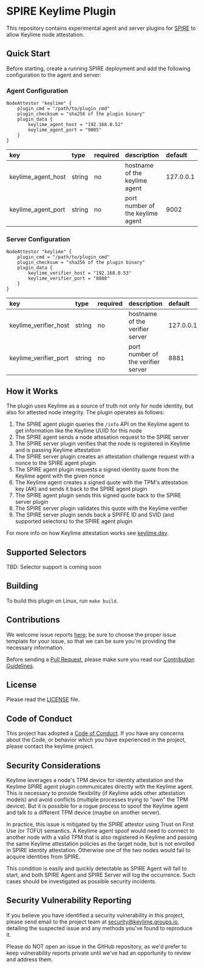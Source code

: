 # SPIRE Keylime Plugin

This repository contains experimental agent and server plugins for [SPIRE](https://github.com/spiffe/spire) to allow Keylime node attestation.

## Quick Start

Before starting, create a running SPIRE deployment and add the following configuration to the agent and server:

### Agent Configuration

```hcl
NodeAttestor "keylime" {
    plugin_cmd = "/path/to/plugin_cmd"
    plugin_checksum = "sha256 of the plugin binary"
    plugin_data {
        keylime_agent_host = "192.168.0.52"
        keylime_agent_port = "9005"
    }
}
```

| key | type | required | description | default |
|:----|:-----|:---------|:------------|:--------|
| keylime_agent_host | string | no | hostname of the keylime agent | 127.0.0.1 |
| keylime_agent_port | string | no | port number of the keylime agent | 9002 |

### Server Configuration

```hcl
NodeAttestor "keylime" {
    plugin_cmd = "/path/to/plugin_cmd"
    plugin_checksum = "sha256 of the plugin binary"
    plugin_data {
        keylime_verifier_host = "192.168.0.53"
        keylime_verifier_port = "8888"
    }
}
```

| key | type | required | description | default |
|:----|:-----|:---------|:------------|:--------|
| keylime_verifier_host | string | no | hostname of the verifier server | 127.0.0.1 |
| keylime_verifier_port | string | no | port number of the verifier server | 8881 |

## How it Works

The plugin uses Keylime as a source of truth not only for node identity, but also for attested node integrity. The plugin operates as follows:

1. The SPIRE agent plugin queries the `/info` API on the Keylime agent to get information like the Keylime UUID for this node
1. The SPIRE agent sends a node attesation request to the SPIRE server
1. The SPIRE server plugin verifies that the node is registered in Keylime and is passing Keylime attestation
1. The SPIRE server plugin creates an attestation challenge request with a nonce to the SPIRE agent plugin
1. The SPIRE agent plugin requests a signed identity quote from the Keylime agent with the given nonce
1. The Keylime agent creates a signed quote with the TPM's attestation key (AK) and sends it back to the SPIRE agent plugin
1. The SPIRE agent plugin sends this signed quote back to the SPIRE server plugin
1. The SPIRE server plugin validates this quote with the Keylime verifier
1. The SPIRE server plugin sends back a SPIFFE ID and SVID (and supported selectors) to the SPIRE agent plugin

For more info on how Keylime attestation works see [keylime.dev](keylime.dev).

## Supported Selectors

TBD: Selector support is coming soon

## Building

To build this plugin on Linux, run `make build`.

## Contributions

We welcome issue reports [here](../../issues); be sure to choose the proper issue template for your issue, so that we can be sure you're providing the necessary information.

Before sending a [Pull Request](../../pulls), please make sure you read our
[Contribution Guidelines](https://github.com/keylime/keylime/blob/master/CONTRIBUTING.md).

## License

Please read the [LICENSE](LICENSE) file.

## Code of Conduct

This project has adopted a [Code of Conduct](https://github.com/keylime/keylime/blob/master/CODE_OF_CONDUCT.md).
If you have any concerns about the Code, or behavior which you have experienced in the project, please
contact the keylime project.

## Security Considerations

Keylime leverages a node's TPM device for identity attestation and the Keylime SPIRE agent plugin communicates directly with the Keylime agent. This is necessary to provide flexibility (if Keylime adds other attestation models) and avoid conflicts (multiple processes trying to "own" the TPM device). But it is possible for a rogue process to spoof the Keylime agent and talk to a different TPM device (maybe on another server).

In practice, this issue is mitigated by the SPIRE attestor using Trust on First Use (or TOFU) semantics. A Keylime agent spoof would need to connect to another node with a valid TPM that is also registered in Keylime and passing the same Keylime attestation policies as the target node, but is not enrolled in SPIRE identity attestation. Otherwise one of the two nodes would fail to acquire identities from SPIRE.

This condition is easily and quickly detectable as SPIRE Agent will fail to start, and both SPIRE Agent and SPIRE Server will log the occurrence. Such cases should be investigated as possible security incidents.

## Security Vulnerability Reporting

If you believe you have identified a security vulnerability in this project, please send email to the project team at security@keylime.groups.io, detailing the suspected issue and any methods you've found to reproduce it.

Please do NOT open an issue in the GitHub repository, as we'd prefer to keep vulnerability reports private until we've had an opportunity to review and address them.
